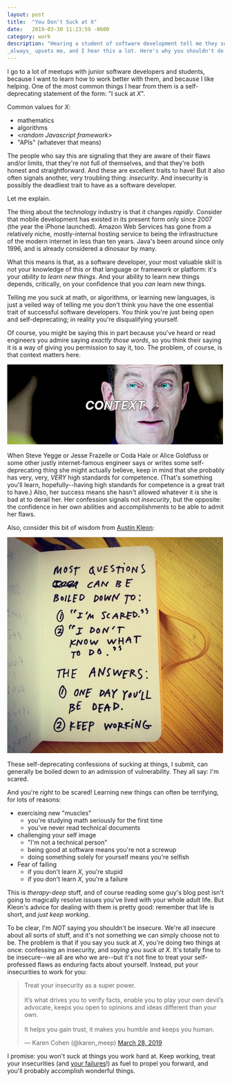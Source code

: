 ```yaml
---
layout: post
title:  "You Don't Suck at X"
date:   2019-03-30 11:23:59 -0600
category: work
description: "Hearing a student of software development tell me they suck at something
_always_ upsets me, and I hear this a lot. Here's why you shouldn't do it."
---
```

I go to a lot of meetups with junior software developers and students, because
I want to learn how to work better with them, and because I like helping.
One of the most common things I hear from them is a self-deprecating statement
of the form: "I suck at _X_".

Common values for _X_:
- mathematics
- algorithms
- _\<random Javascript framework\>_
- "APIs" (whatever that means)

The people who say this are signaling that they are aware of their flaws and/or
limits, that they're not full of themselves, and that they're both honest and
straightforward. And these are excellent traits to have! But it also often
signals another, very troubling thing: *insecurity*. And insecurity is possibly
the deadliest trait to have as a software developer.

Let me explain.

The thing about the technology industry is that it changes _rapidly_. Consider
that mobile development has existed in its present form only since 2007 (the
year the iPhone launched). Amazon Web Services has gone from a relatively niche,
mostly-internal hosting service to being the infrastructure of the modern
internet in less than ten years. Java's been around since only 1996, and is
already considered a dinosaur by many.

What this means is that, as a software developer, your most valuable skill is
not your knowledge of this or that language or framework or platform: it's your
_ability to learn new things_. And your ability to learn new things depends,
critically, on your confidence that you _can_ learn new things.

Telling me you suck at math, or algorithms, or learning new languages, is just a
veiled way of telling me you don't think you have the one essential trait of
successful software developers. You think you're just being open and
self-deprecating; in reality you're disqualifying yourself.

Of course, you might be saying this in part because you've heard or read
engineers you admire saying _exactly those words_, so you think their saying it
is a way of giving you permission to say it, too. The problem, of course, is
that context matters here.

![Context is for kings](/assets/img/context.gif)

When Steve Yegge or Jesse Frazelle or Coda Hale or Alice Goldfuss or some other
justly internet-famous engineer says or writes some self-deprecating thing she
might actually believe, keep in mind that she probably has very, very, _VERY_
high standards for competence.  (That's something you'll learn,
hopefully--having high standards for competence is a great trait to have.) Also,
her success means she hasn't allowed whatever it is she is bad at to derail her.
Her confession signals not _insecurity_, but the opposite: the confidence in her
own abilities and accomplishments to be able to admit her flaws.

Also, consider this bit of wisdom from [Austin Kleon](http://austinkleon.com):

![Austin Kleon on Insecurity](/assets/img/fear.jpg)

These self-deprecating confessions of sucking at things, I submit, can generally
be boiled down to an admission of vulnerability. They all say: I'm scared.

And you're _right_ to be scared! Learning new things can often be terrifying,
for lots of reasons:
- exercising new "muscles"
  - you're studying math seriously for the first time
  - you've never read technical documents
- challenging your self image
  - "I'm not a technical person"
  - being good at software means you're not a screwup
  - doing something solely for yourself means you're selfish
- Fear of failing
  - if you don't learn _X_, you're stupid
  - if you don't learn _X_, you're a failure

This is _therapy-deep_ stuff, and of course reading some guy's blog post isn't
going to magically resolve issues you've lived with your whole adult life. But
Kleon's advice for dealing with them is pretty good: remember that life
is short, and _just keep working_.

To be clear, I'm _NOT_ saying you shouldn't be insecure. We're all insecure
about all sorts of stuff, and it's not something we can simply choose not to be.
The problem is that if you say you suck at _X_, you're doing two things at once:
confessing an insecurity, and _saying you suck at X_. It's totally fine to be
insecure--we all are who we are--but it's not fine to treat your self-professed
flaws as enduring facts about yourself. Instead, put your insecurities to work
for you:

<blockquote class="twitter-tweet" data-lang="en"><p lang="en" dir="ltr">Treat your insecurity as a super power. <br><br>It’s what drives you to verify facts, enable you to play your own devil’s advocate, keeps you open to opinions and ideas different than your own.<br><br>It helps you gain trust, it makes you humble and keeps you human.</p>&mdash; Karen Cohen (@karen_meep) <a href="https://twitter.com/karen_meep/status/1111123109510344706?ref_src=twsrc%5Etfw">March 28, 2019</a></blockquote> <script async src="https://platform.twitter.com/widgets.js" charset="utf-8"></script> 



I promise: you won't suck at things you work hard at. Keep working, treat your
insecurities (and [your
failures](https://www.makers.com/blog/abby-wambach-make-failure-your-fuel-barnard-commencement-speech?guccounter=1&guce_referrer_us=aHR0cHM6Ly9kdWNrZHVja2dvLmNvbS8&guce_referrer_cs=CzBuoc2EJvO14hfvTsj4Kg)!)
as fuel to propel you forward, and you'll probably accomplish wonderful things.
